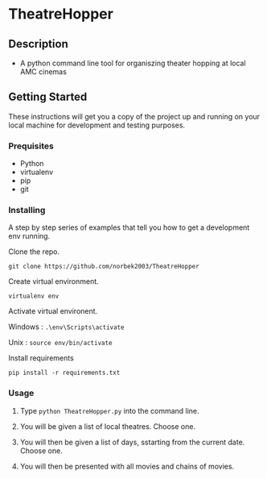 # TheatreHopper

## Description

* A python command line tool for organiszing theater hopping at local AMC cinemas

## Getting Started

These instructions will get you a copy of the project up and running on your local machine for development and testing purposes.

### Prequisites

* Python
* virtualenv
* pip
* git

### Installing
A step by step series of examples that tell you how to get a development env running.

Clone the repo.

```
git clone https://github.com/norbek2003/TheatreHopper
```

Create virtual environment.

```
virtualenv env
```

Activate virtual environent.

Windows : `.\env\Scripts\activate`

Unix : `source env/bin/activate`

Install requirements
```
pip install -r requirements.txt
```

### Usage

1) Type `python TheatreHopper.py` into the command line.
1) You will be given a list of local theatres. Choose one.
 
2) You will then be given a list of days, sstarting from the current date. Choose one.

3) You will then be presented with all movies and chains of movies.




